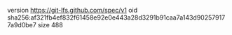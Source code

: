 version https://git-lfs.github.com/spec/v1
oid sha256:af321fb4ef832f61458e92e0e443a28d3291b91caa7a143d902579177a9d0be7
size 488
